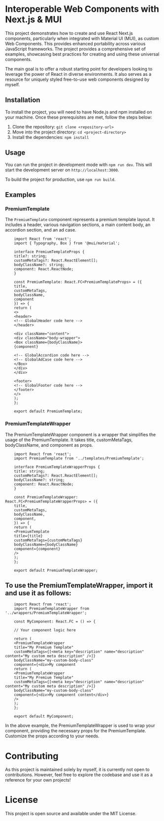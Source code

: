 # Interoperable Web Components with Next.js & MUI

This project demonstrates how to create and use React Next.js components, particularly when integrated with Material UI (MUI), as custom Web Components. This provides enhanced portability across various JavaScript frameworks. The project provides a comprehensive set of examples, showcasing best practices for creating and using these universal components.

The main goal is to offer a robust starting point for developers looking to leverage the power of React in diverse environments. It also serves as a resource for uniquely styled free-to-use web components designed by myself.

## Installation

To install the project, you will need to have Node.js and npm installed on your machine. Once these prerequisites are met, follow the steps below:

1. Clone the repository: `git clone <repository-url>`
2. Move into the project directory: `cd <project-directory>`
3. Install the dependencies: `npm install`

## Usage

You can run the project in development mode with `npm run dev`. This will start the development server on `http://localhost:3000`.

To build the project for production, use `npm run build`.

## Examples

### PremiumTemplate

The `PremiumTemplate` component represents a premium template layout. It includes a header, various navigation sections, a main content body, an accordion section, and an ad case.
 

        import React from 'react';
        import { Typography, Box } from '@mui/material';

        interface PremiumTemplateProps {
        title?: string;
        customMetaTags?: React.ReactElement[];
        bodyClassName?: string;
        component: React.ReactNode;
        }

        const PremiumTemplate: React.FC<PremiumTemplateProps> = ({
        title,
        customMetaTags,
        bodyClassName,
        component
        }) => {
        return (
        <>
        <header>
        <!-- GlobalHeader code here -->
        </header>

        <div className="content">
        <div className="body-wrapper">
        <Box className={bodyClassName}>
        {component}

        <!-- GlobalAccordion code here -->
        <!-- GlobalAdCase code here -->
        </Box>
        </div>
        </div>

        <footer>
        <!-- GlobalFooter code here -->
        </footer>
        </>
        );
        };

        export default PremiumTemplate;



### PremiumTemplateWrapper

  The PremiumTemplateWrapper component is a wrapper that simplifies the usage of the PremiumTemplate. It takes title, customMetaTags, bodyClassName, and component as props.

        import React from 'react';
        import PremiumTemplate from '../templates/PremiumTemplate';

        interface PremiumTemplateWrapperProps {
        title: string;
        customMetaTags?: React.ReactElement[];
        bodyClassName?: string;
        component: React.ReactNode;
        }

        const PremiumTemplateWrapper: React.FC<PremiumTemplateWrapperProps> = ({
        title,
        customMetaTags,
        bodyClassName,
        component,
        }) => {
        return (
        <PremiumTemplate
        title={title}
        customMetaTags={customMetaTags}
        bodyClassName={bodyClassName}
        component={component}
        />
        );
        };

        export default PremiumTemplateWrapper;

## To use the PremiumTemplateWrapper, import it and use it as follows:


        import React from 'react';
        import PremiumTemplateWrapper from '../wrappers/PremiumTemplateWrapper';

        const MyComponent: React.FC = () => {

        // Your component logic here

        return (
        <PremiumTemplateWrapper
        title="My Premium Template"
        customMetaTags={[<meta key="description" name="description" content="My custom meta description" />]}
        bodyClassName="my-custom-body-class"
        component={<div>My component
        return (
        <PremiumTemplateWrapper
        title="My Premium Template"
        customMetaTags={[<meta key="description" name="description" content="My custom meta description" />]}
        bodyClassName="my-custom-body-class"
        component={<div>My component content</div>}
        />
        );
        };

        export default MyComponent;


   In the above example, the PremiumTemplateWrapper is used to wrap your component, providing the necessary props for the PremiumTemplate. Customize the props according to your needs.

# Contributing
As this project is maintained solely by myself, it is currently not open to contributions. However, feel free to explore the codebase and use it as a reference for your own projects!

# License
This project is open source and available under the MIT License.